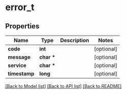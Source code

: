 # error_t

## Properties
Name | Type | Description | Notes
------------ | ------------- | ------------- | -------------
**code** | **int** |  | [optional] 
**message** | **char \*** |  | [optional] 
**service** | **char \*** |  | [optional] 
**timestamp** | **long** |  | [optional] 

[[Back to Model list]](../README.md#documentation-for-models) [[Back to API list]](../README.md#documentation-for-api-endpoints) [[Back to README]](../README.md)


